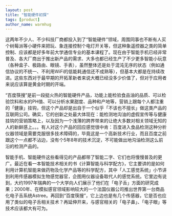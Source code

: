 ```yaml
---
layout: post
title: "智能硬件初探"
tags: [product]
author_name: warmhug
---
```


这两年不少人、不少科技厂商都投入到了“智能硬件”领域，周围同事也不断有人买个树莓派等小硬件来把玩、象连接控制个电灯开关等，但这种象遥控器之类的简单控制、应该都是好多年前大学通信专业的基本课程了。现在由于智能手机已经非常普及、各大厂商出于推出新产品的需求、大多也都已经生产了不少更多智能小玩意（各种盒子、极路由、眼镜、手表），虽然整体还是处于混沌无序的状态（例如通信协议的不统一、不利用WiFi的低能耗通信还不成熟等），但基本大都是在持续改进。这些东西对于最早期的开拓革新者来说大概已经没多少价值了，但对于应用者来说应该算是黄金时期的开端。

“百度筷搜”是前一段挺火热的智能硬件产品，功能上能检验食品油的品质、可以检验饮料和水的PH值、可以分析水果甜度、品种和产地等，营销上跟每个人都注重的「健康」挂钩，但这个产品却是出自于一个似乎「不该也不擅长」做这类产品的互联网公司。确实，它的创新之处最大体现在：能检测地沟油的虚假宣传等与健康挂钩的营销策略上，以及因为一个浅薄的跨界带来的让绝大多数对相关领域无知的人的新鲜感上。。。有人对这个产品的回应感觉很中肯：百度进入食品检测这种分析仪器领域是需要克服很多技术障碍的，毕竟这是一个高新技术行业，而且百度之前跟这个一点都不沾边，没有个5年8年的技术沉淀，不可能做出地沟油检测这么前沿的检测产品的。

智能手机、智能硬件这些看得见的产品都带了智能二字、它们也将慢慢普及的更广。最近在看一本智能技术相关的书《计算智能与科学配方》，它主要讲的是如何利用计算机智能来做药物及化学产品等的科学配方，其中「人工感觉系统」小节讲到利用传感器模拟生物感觉器官，企图用仪器设备取代人的感觉系统。它里边有说到，大约1997年瑞典的一个大学向人们展示了他们在「电子舌」方面的研究成果；2000年、在模拟感官领域影响较大的一个法国仪器公司推出世界第一台商品化电子舌系统Astree。再回到“百度筷搜”，它上边也是有几个传感器，它是否也应用了类似的电子舌相关技术？再延伸开来，与感官相关的「电子鼻」、「电子眼」等技术应该都大有可为。
